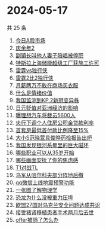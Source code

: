 # 2024-05-17

共 25 条

<!-- BEGIN ZHIHUSEARCH -->
<!-- 最后更新时间 Fri May 17 2024 15:07:56 GMT+0800 (China Standard Time) -->
1. [今日A股市场](https://www.zhihu.com/search?q=今日A股市场)
1. [庆余年2](https://www.zhihu.com/search?q=庆余年2)
1. [副镇长叫他人妻子陪唱被停职](https://www.zhihu.com/search?q=副镇长叫他人妻子陪唱被停职)
1. [特斯拉上海储能超级工厂获施工许可](https://www.zhihu.com/search?q=特斯拉上海储能超级工厂获施工许可)
1. [雷霆vs独行侠](https://www.zhihu.com/search?q=雷霆vs独行侠)
1. [雷霆2比2独行侠](https://www.zhihu.com/search?q=雷霆2比2独行侠)
1. [月薪两万不敢在商场买衣服](https://www.zhihu.com/search?q=月薪两万不敢在商场买衣服)
1. [什么是情绪价值](https://www.zhihu.com/search?q=什么是情绪价值)
1. [我国监测到KP.2新冠变异株](https://www.zhihu.com/search?q=我国监测到KP.2新冠变异株)
1. [日元贬值对亚洲经济的影响](https://www.zhihu.com/search?q=日元贬值对亚洲经济的影响)
1. [曝理想汽车将裁员5600人](https://www.zhihu.com/search?q=曝理想汽车将裁员5600人)
1. [央行下调个人住房公积金贷款利率](https://www.zhihu.com/search?q=央行下调个人住房公积金贷款利率)
1. [首套房最低首付款比例降至15%](https://www.zhihu.com/search?q=首套房最低首付款比例降至15%)
1. [大小S范晓萱具俊晔药检报告出炉](https://www.zhihu.com/search?q=大小S范晓萱具俊晔药检报告出炉)
1. [我国发现银河系晕里的巨大磁环](https://www.zhihu.com/search?q=我国发现银河系晕里的巨大磁环)
1. [哪些职业可以从35岁开始](https://www.zhihu.com/search?q=哪些职业可以从35岁开始)
1. [哪些画面安抚了你的焦虑感](https://www.zhihu.com/search?q=哪些画面安抚了你的焦虑感)
1. [T1对战TL](https://www.zhihu.com/search?q=T1对战TL)
1. [乌军从哈尔科夫部分阵地后撤](https://www.zhihu.com/search?q=乌军从哈尔科夫部分阵地后撤)
1. [qq微信上线地震预警功能](https://www.zhihu.com/search?q=qq微信上线地震预警功能)
1. [一张图了解物理学](https://www.zhihu.com/search?q=一张图了解物理学)
1. [恐龙为什么没被重力压垮](https://www.zhihu.com/search?q=恐龙为什么没被重力压垮)
1. [欧盟27国对乌克兰安全问题达成共识](https://www.zhihu.com/search?q=欧盟27国对乌克兰安全问题达成共识)
1. [接受猪肾移植患者手术两月后去世](https://www.zhihu.com/search?q=接受猪肾移植患者手术两月后去世)
1. [offer被鸽了怎么办](https://www.zhihu.com/search?q=offer被鸽了怎么办)
<!-- END ZHIHUSEARCH -->
